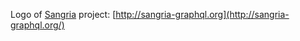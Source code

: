 Logo of [Sangria](http://sangria-graphql.org/) project: [http://sangria-graphql.org](http://sangria-graphql.org/)